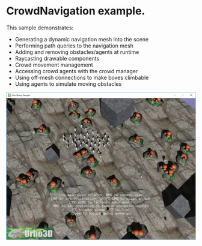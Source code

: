  CrowdNavigation example.
=============

This sample demonstrates:
- Generating a dynamic navigation mesh into the scene
- Performing path queries to the navigation mesh
- Adding and removing obstacles/agents at runtime
- Raycasting drawable components
- Crowd movement management
- Accessing crowd agents with the crowd manager
- Using off-mesh connections to make boxes climbable
- Using agents to simulate moving obstacles

![Screenshot](Screenshots/Screenshot.png)